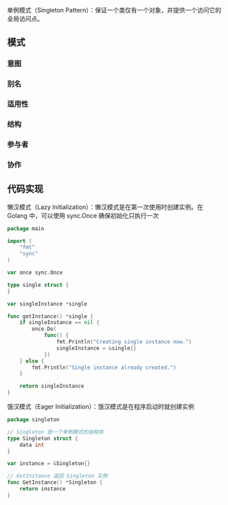 单例模式（Singleton Pattern）：保证一个类仅有一个对象，并提供一个访问它的全局访问点。

## 模式

### 意图

### 别名

### 适用性

### 结构

### 参与者

### 协作

## 代码实现

懒汉模式（Lazy Initialization）：懒汉模式是在第一次使用时创建实例。在 Golang 中，可以使用 sync.Once 确保初始化只执行一次

```go
package main

import (
    "fmt"
    "sync"
)

var once sync.Once

type single struct {
}

var singleInstance *single

func getInstance() *single {
    if singleInstance == nil {
        once.Do(
            func() {
                fmt.Println("Creating single instance now.")
                singleInstance = &single{}
            })
    } else {
        fmt.Println("Single instance already created.")
    }

    return singleInstance
}

```

饿汉模式（Eager Initialization）：饿汉模式是在程序启动时就创建实例

```go
package singleton

// Singleton 是一个单例模式的结构体
type Singleton struct {
	data int
}

var instance = &Singleton{}

// GetInstance 返回 Singleton 实例
func GetInstance() *Singleton {
	return instance
}

```

